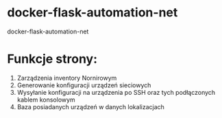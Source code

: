 # docker-flask-automation-net
docker-flask-automation-net



# Funkcje strony:
1. Zarządzenia inventory Nornirowym
2. Generowanie konfiguracji urządzeń sieciowych
3. Wysyłanie konfiguracji na urządzenia po SSH oraz tych podłączonych kablem konsolowym
4. Baza posiadanych urządzeń w danych lokalizacjach




